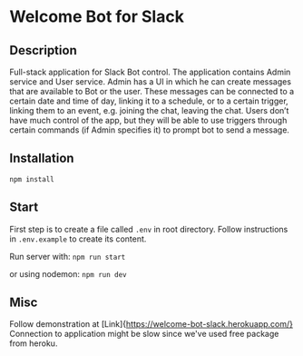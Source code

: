# Welcome Bot for Slack

## Description

Full-stack application for Slack Bot control. The application contains Admin service and User service. Admin has a UI in which he can create messages that are available to Bot or the user. These messages can be connected to a certain date and time of day, linking it to a schedule, or to a certain trigger, linking them to an event, e.g. joining the chat, leaving the chat.
Users don’t have much control of the app, but they will be able to use triggers through certain commands (if Admin specifies it) to prompt bot to send a message.

## Installation
`npm install`

## Start

First step is to create a file called `.env` in root directory. Follow instructions in `.env.example` to create its content.

Run server with:
`npm run start`

or using nodemon:
`npm run dev`

## Misc
Follow demonstration at [Link]{https://welcome-bot-slack.herokuapp.com/}
Connection to application might be slow since we've used free package from heroku.